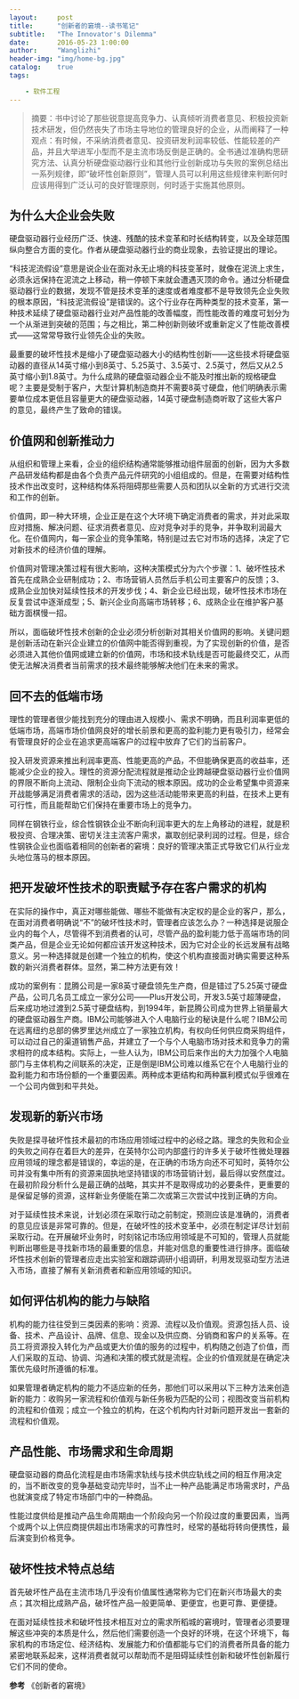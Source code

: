 ```yaml
---
layout:     post
title:      "创新者的窘境--读书笔记"
subtitle:   "The Innovator's Dilemma"
date:       2016-05-23 1:00:00
author:     "Wanglizhi"
header-img: "img/home-bg.jpg"
catalog:    true
tags:

    - 软件工程
---
```


> 摘要：书中讨论了那些锐意提高竞争力、认真倾听消费者意见、积极投资新技术研发，但仍然丧失了市场主导地位的管理良好的企业，从而阐释了一种观点：有时候，不采纳消费者意见、投资研发利润率较低、性能较差的产品，并且大举进军小型而不是主流市场反倒是正确的。全书通过准确构思研究方法、认真分析硬盘驱动器行业和其他行业创新成功与失败的案例总结出一系列规律，即“破坏性创新原则”，管理人员可以利用这些规律来判断何时应该用得到广泛认可的良好管理原则，何时适于实施其他原则。

## 为什么大企业会失败

硬盘驱动器行业经历广泛、快速、残酷的技术变革和时长结构转变，以及全球范围纵向整合方面的变化。作者从硬盘驱动器行业的商业现象，去验证提出的理论。

“科技泥流假设”意思是说企业在面对永无止境的科技变革时，就像在泥流上求生，必须永远保持在泥流之上移动，稍一停顿下来就会遭遇灭顶的命令。通过分析硬盘驱动器行业的数据，发现不管是技术变革的速度或者难度都不是导致领先企业失败的根本原因，“科技泥流假设”是错误的。这个行业存在两种类型的技术变革，第一种技术延续了硬盘驱动器行业对产品性能的改善幅度，而性能改善的难度可划分为一个从渐进到突破的范围；与之相比，第二种创新则破坏或重新定义了性能改善模式——这常常导致行业领先企业的失败。

最重要的破坏性技术是缩小了硬盘驱动器大小的结构性创新——这些技术将硬盘驱动器的直径从14英寸缩小到8英寸、5.25英寸、3.5英寸、2.5英寸，然后又从2.5英寸缩小到1.8英寸。为什么成熟的硬盘驱动器企业不能及时推出新的规格硬盘呢？主要是受制于客户，大型计算机制造商并不需要8英寸硬盘，他们明确表示需要单位成本更低且容量更大的硬盘驱动器，14英寸硬盘制造商听取了这些大客户的意见，最终产生了致命的错误。

## 价值网和创新推动力

从组织和管理上来看，企业的组织结构通常能够推动组件层面的创新，因为大多数产品研发结构都是由各个负责产品元件研究的小组组成的。但是，在需要对结构性技术作出改变时，这种结构体系将阻碍那些需要人员和团队以全新的方式进行交流和工作的创新。

价值网，即一种大环境，企业正是在这个大环境下确定消费者的需求，并对此采取应对措施、解决问题、征求消费者意见、应对竞争对手的竞争，并争取利润最大化。在价值网内，每一家企业的竞争策略，特别是过去它对市场的选择，决定了它对新技术的经济价值的理解。

价值网对管理决策过程有很大影响，这种决策模式分为六个步骤：1、破坏性技术首先在成熟企业研制成功；2、市场营销人员然后手机公司主要客户的反馈；3、成熟企业加快对延续性技术的开发步伐；4、新企业已经出现，破坏性技术市场在反复尝试中逐渐成型；5、新兴企业向高端市场转移；6、成熟企业在维护客户基础方面棋慢一招。

所以，面临破坏性技术创新的企业必须分析创新对其相关价值网的影响。关键问题是创新活动在新兴企业建立的价值网中能否得到重视，为了实现创新的价值，是否必须进入其他价值网或建立新的价值网，市场和技术轨线是否可能最终交汇，从而使无法解决消费者当前需求的技术最终能够解决他们在未来的需求。

## 回不去的低端市场

理性的管理者很少能找到充分的理由进入规模小、需求不明确，而且利润率更低的低端市场，高端市场价值网良好的增长前景和更高的盈利能力更有吸引力，经常会有管理良好的企业在追求更高端客户的过程中放弃了它们的当前客户。

投入研发资源来推出利润率更高、性能更高的产品，不但能确保更高的收益率，还能减少企业的投入。理性的资源分配流程就是推动企业跨越硬盘驱动器行业价值网的界限不断向上流动、限制企业向下流动的根本原因。成功的企业希望集中资源来开战能够满足消费者需求的活动，因为这些活动能带来更高的利益，在技术上更有可行性，而且能帮助它们保持在重要市场上的竞争力。

同样在钢铁行业，综合性钢铁企业不断向利润率更大的左上角移动的进程，就是积极投资、合理决策、密切关注主流客户需求，赢取创纪录利润的过程。但是，综合性钢铁企业也面临着相同的创新者的窘境：良好的管理决策正式导致它们从行业龙头地位落马的根本原因。

## 把开发破坏性技术的职责赋予存在客户需求的机构

在实际的操作中，真正对哪些能做、哪些不能做有决定权的是企业的客户，那么，在面对消费者明确说“不”的破坏性技术时，管理者应该怎么办？一种选择是说服企业内的每个人，尽管得不到消费者的认可，尽管产品的盈利能力低于高端市场的同类产品，但是企业无论如何都应该开发这种技术，因为它对企业的长远发展有战略意义。另一种选择就是创建一个独立的机构，使这个机构直接面对确实需要这种系数的新兴消费者群体。显然，第二种方法更有效！

成功的案例有：昆腾公司是一家8英寸硬盘领先生产商，但是错过了5.25英寸硬盘产品，公司几名员工成立一家分公司——Plus开发公司，开发3.5英寸超薄硬盘，后来成功地过渡到2.5英寸硬盘结构，到1994年，新昆腾公司成为世界上销量最大的硬盘驱动器生产商。IBM公司能够进入个人电脑行业的秘诀是什么呢？IBM公司在远离纽约总部的佛罗里达州成立了一家独立机构，有权向任何供应商采购组件，可以动过自己的渠道销售产品，并建立了一个与个人电脑市场对技术和竞争力的需求相符的成本结构。实际上，一些人认为，IBM公司后来作出的大力加强个人电脑部门与主体机构之间联系的决定，正是倒是IBM公司难以维系它在个人电脑行业的盈利能力和市场份额的一个重要因素。两种成本更结构和两种赢利模式似乎很难在一个公司内做到和平共处。

## 发现新的新兴市场

失败是探寻破坏性技术最初的市场应用领域过程中的必经之路。理念的失败和企业的失败之间存在着巨大的差异，在英特尔公司内部盛行的许多关于破坏性微处理器应用领域的理念都是错误的，幸运的是，在正确的市场方向还不可知时，英特尔公司并没有集中所有的资源来固执地坚持错误的市场营销计划，最后得以安然度过。在最初阶段分析什么是最正确的战略，其实并不是取得成功的必要条件，更重要的是保留足够的资源，这样新业务便能在第二次或第三次尝试中找到正确的方向。

对于延续性技术来说，计划必须在采取行动之前制定，预测应该是准确的，消费者的意见应该是非常可靠的。但是，在破坏性的技术变革中，必须在制定详尽计划前采取行动。在开展破坏业务时，时刻铭记市场应用领域是不可知的，管理人员就能判断出哪些是寻找新市场的最重要的信息，并能对信息的重要性进行排序。面临破坏性技术创新的管理者应走出实验室和跟踪调研小组调研，利用发现驱动型方法进入市场，直接了解有关新消费者和新应用领域的知识。

## 如何评估机构的能力与缺陷

机构的能力往往受到三类因素的影响：资源、流程以及价值观。资源包括人员、设备、技术、产品设计、品牌、信息、现金以及供应商、分销商和客户的关系等。在员工将资源投入转化为产品或更大价值的服务的过程中，机构随之创造了价值，而人们采取的互动、协调、沟通和决策的模式就是流程。企业的价值观就是在确定决策优先级时所遵循的标准。

如果管理者确定机构的能力不适应新的任务，那他们可以采用以下三种方法来创造新的能力：收购另一家流程和价值观与新任务极为匹配的公司；视图改变当前机构的流程和价值观；成立一个独立的机构，在这个机构内针对新问题开发出一套新的流程和价值观。

## 产品性能、市场需求和生命周期

硬盘驱动器的商品化流程是由市场需求轨线与技术供应轨线之间的相互作用决定的，当不断改变的竞争基础变动完毕时，当不止一种产品能满足市场需求时，产品也就演变成了特定市场部门中的一种商品。

性能过度供给是推动产品生命周期由一个阶段向另一个阶段过度的重要因素，当两个或两个以上供应商提供超出市场需求的可靠性时，经常的基础将转向便携性，最后演变到价格竞争。



## 破坏性技术特点总结

首先破坏性产品在主流市场几乎没有价值属性通常称为它们在新兴市场最大的卖点；其次相比成熟产品，破坏性产品一般更简单、更便宜，也更可靠、更便捷。

在面对延续性技术和破坏性技术相互对立的需求所稻城的窘境时，管理者必须要理解这些冲突的本质是什么，然后他们需要创造一个良好的环境，在这个环境下，每家机构的市场定位、经济结构、发展能力和价值都能与它们的消费者所具备的能力紧密地联系起来，这样消费者就可以帮助而不是阻碍延续性创新和破坏性创新履行它们不同的使命。



**参考** 《创新者的窘境》

